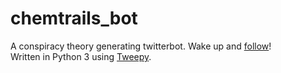 # chemtrails_bot
A conspiracy theory generating twitterbot. Wake up and [follow](https://twitter.com/chemtrails_bot)!    
Written in Python 3 using [Tweepy](http://www.tweepy.org/). 
